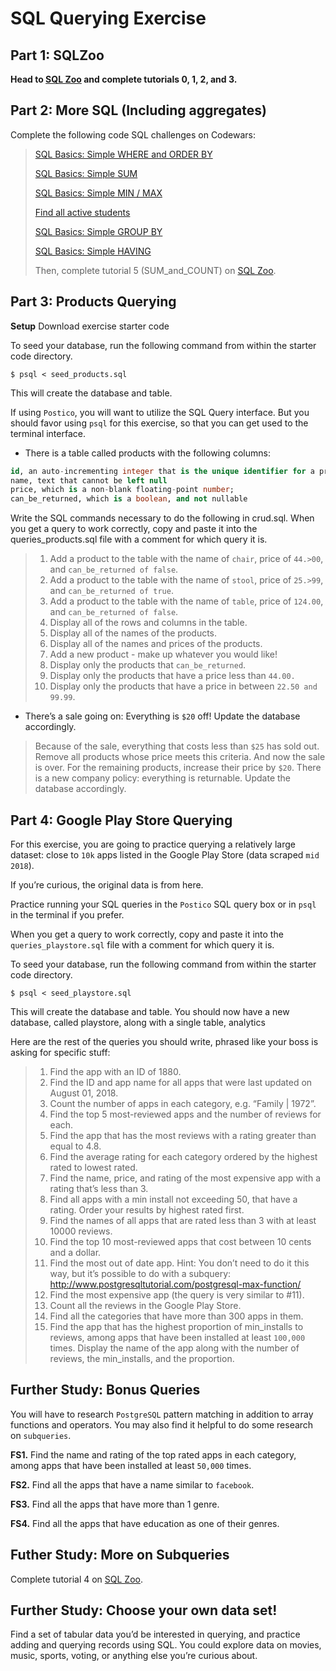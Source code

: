 # SQL Querying Exercise

## Part 1: SQLZoo

**Head to [SQL Zoo](https://sqlzoo.net/wiki/SQL_Tutorial)  and complete tutorials 0, 1, 2, and 3.**

## Part 2: More SQL (Including aggregates)

Complete the following code SQL challenges on Codewars:

>  
>[SQL Basics: Simple WHERE and ORDER BY](https://www.codewars.com/kata/sql-basics-simple-where-and-order-by/train/sql)
>
>[SQL Basics: Simple SUM](https://www.codewars.com/kata/sql-basics-simple-sum)
>
>[SQL Basics: Simple MIN / MAX ](https://www.codewars.com/kata/sql-basics-simple-min-slash-max/train/sql)
>
>[Find all active students](https://www.codewars.com/kata/1-find-all-active-students/train/sql)
>
>[SQL Basics: Simple GROUP BY](https://www.codewars.com/kata/sql-basics-simple-group-by/train/sql)
>
>[SQL Basics: Simple HAVING](https://www.codewars.com/kata/sql-basics-simple-having/train/sql)
>
>Then, complete tutorial 5 (SUM_and_COUNT) on [SQL Zoo](https://sqlzoo.net/wiki/SQL_Tutorial).  


## Part 3: Products Querying

**Setup**
Download exercise starter code

To seed your database, run the following command from within the starter code directory.
```terminal
$ psql < seed_products.sql
```
This will create the database and table.

If using ``Postico``, you will want to utilize the SQL Query interface. But you should favor using ``psql`` for this exercise, so that you can get used to the terminal interface.

- There is a table called products with the following columns:
```Sql
id, an auto-incrementing integer that is the unique identifier for a product
name, text that cannot be left null
price, which is a non-blank floating-point number;
can_be_returned, which is a boolean, and not nullable
```
Write the SQL commands necessary to do the following in crud.sql. When you get a query to work correctly, copy and paste it into the queries_products.sql file with a comment for which query it is.

>1. Add a product to the table with the name of ``chair``, price of ``44.>00``, and ``can_be_returned of false``.
>2. Add a product to the table with the name of ``stool``, price of ``25.>99``, and ``can_be_returned of true``.
>3. Add a product to the table with the name of ``table``, price of ``124.00``, and ``can_be_returned of false``.
>4. Display all of the rows and columns in the table.
>5. Display all of the names of the products.
>6. Display all of the names and prices of the products.
>7. Add a new product - make up whatever you would like!
>8. Display only the products that ``can_be_returned``.
>9. Display only the products that have a price less than ``44.00.``
>10. Display only the products that have a price in between ``22.50 and 99.99``.

-  There’s a sale going on: Everything is ``$20`` off! Update the database accordingly.

>Because of the sale, everything that costs less than ``$25`` has sold out. Remove all products whose price meets this criteria.
And now the sale is over. For the remaining products, increase their price by ``$20``.
There is a new company policy: everything is returnable. Update the database accordingly.

## Part 4: Google Play Store Querying
For this exercise, you are going to practice querying a relatively large dataset: close to ``10k`` apps listed in the Google Play Store (data scraped ``mid 2018``).

If you’re curious, the original data is from here.

Practice running your SQL queries in the ``Postico`` SQL query box or in ``psql`` in the terminal if you prefer.

When you get a query to work correctly, copy and paste it into the ``queries_playstore.sql`` file with a comment for which query it is.

To seed your database, run the following command from within the starter code directory.
```
$ psql < seed_playstore.sql
````

This will create the database and table. You should now have a new database, called playstore, along with a single table, analytics

Here are the rest of the queries you should write, phrased like your boss is asking for specific stuff:

>1. Find the app with an ID of 1880.
>2. Find the ID and app name for all apps that were last updated on August 01, 2018.
>3. Count the number of apps in each category, e.g. “Family | 1972”.
>4. Find the top 5 most-reviewed apps and the number of reviews for each.
>5. Find the app that has the most reviews with a rating greater than equal to 4.8.
>6. Find the average rating for each category ordered by the highest rated to lowest rated.
>7. Find the name, price, and rating of the most expensive app with a rating that’s less than 3.
>8. Find all apps with a min install not exceeding 50, that have a rating. Order your results by highest rated first.
>9. Find the names of all apps that are rated less than 3 with at least 10000 reviews.
>10. Find the top 10 most-reviewed apps that cost between 10 cents and a dollar.
>11. Find the most out of date app. Hint: You don’t need to do it this way, but it’s possible to do with a subquery: http://www.postgresqltutorial.com/postgresql-max-function/
>12. Find the most expensive app (the query is very similar to #11).
>13. Count all the reviews in the Google Play Store.
>14. Find all the categories that have more than 300 apps in them.
>15. Find the app that has the highest proportion of min_installs to 
reviews, among apps that have been installed at least ``100,000`` times.
Display the name of the app along with the number of reviews, the min_installs, and the proportion.


## Further Study: Bonus Queries
You will have to research ``PostgreSQL`` pattern matching in addition to array functions and operators. You may also find it helpful to do some research on ``subqueries``.

**FS1.** Find the name and rating of the top rated apps in each category, among apps that have been installed at least ``50,000`` times.

**FS2.** Find all the apps that have a name similar to ``facebook``.

**FS3.** Find all the apps that have more than 1 genre.

**FS4.** Find all the apps that have education as one of their genres.

## Futher Study: More on Subqueries
Complete tutorial 4 on [SQL Zoo](https://sqlzoo.net/wiki/SQL_Tutorial).

## Further Study: Choose your own data set!
Find a set of tabular data you’d be interested in querying, and practice adding and querying records using SQL. You could explore data on movies, music, sports, voting, or anything else you’re curious about.